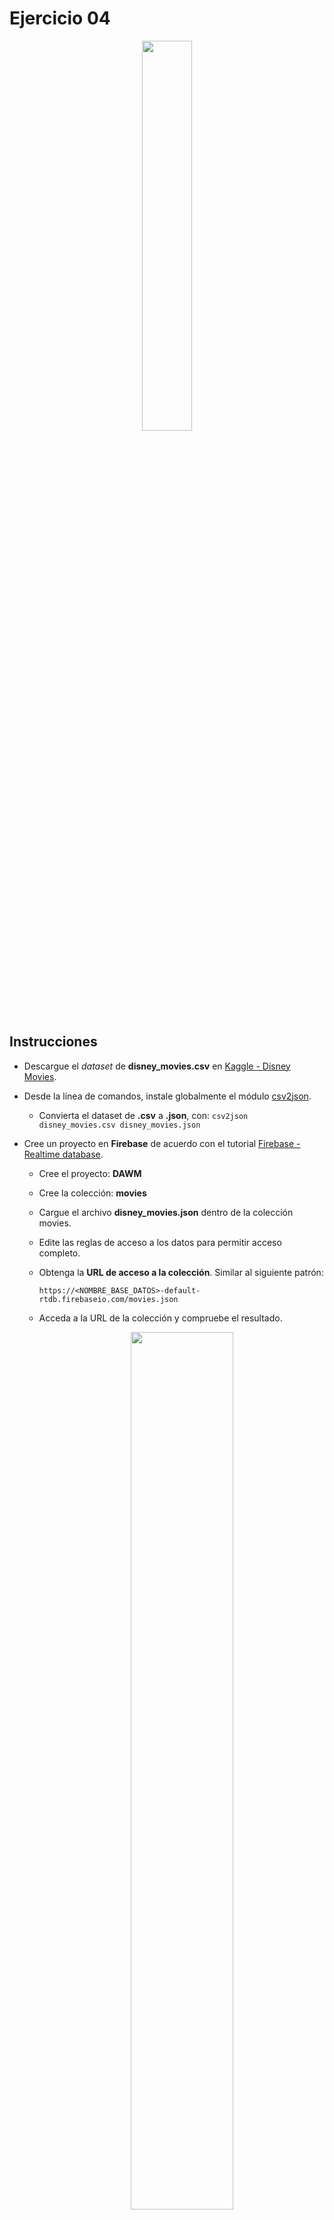 # Ejercicio 04

<p align="center">  
  <img width="40%" src="imagenes/ejercicio04.png">
</p>

## Instrucciones

* Descargue el _dataset_ de **disney_movies.csv** en [Kaggle - Disney Movies](https://www.kaggle.com/datasets/prateekmaj21/disney-movies).
* Desde la línea de comandos, instale globalmente el módulo [csv2json](https://www.npmjs.com/package/csv2json).
  + Convierta el dataset de **.csv** a **.json**, con: `csv2json disney_movies.csv disney_movies.json`
* Cree un proyecto en **Firebase** de acuerdo con el tutorial [Firebase - Realtime database](https://dawmfiec.github.io/DAWM/tutoriales/firebase_realtime_database.html).
  + Cree el proyecto: **DAWM**
  + Cree la colección: **movies**
  + Cargue el archivo **disney_movies.json** dentro de la colección movies.
  + Edite las reglas de acceso a los datos para permitir acceso completo.
  + Obtenga la **URL de acceso a la colección**. Similar al siguiente patrón:
      
      ```
      https://<NOMBRE_BASE_DATOS>-default-rtdb.firebaseio.com/movies.json
      ```

  + Acceda a la URL de la colección y compruebe el resultado.

    <p align="center">  
      <img width="60%" src="imagenes/collection_public.png">
    </p>

* Acceda a [Postman](https://www.postman.com/).
  + Obtenga una [cuenta gratuita](https://identity.getpostman.com/signup).
  + Cree un _blank_ workspace con el nombre **DAWM**.

    <p align="center">  
      <img width="50%" src="imagenes/create_workspace.png" style="margin-right: 5%;">
      <img width="45%" src="imagenes/workspace_dawm.png">
    </p>

  + Cree la colección **Movies** y agregue los requerimientos,
    
    <p align="center">  
      <img width="30%" src="imagenes/collection.png" style="margin-right: 5%;"> 
      <img width="22%" src="imagenes/request.png">
    </p>

    - Agregue el requerimiento _**GET-all**_ (método HTTP **GET**) que recupera toda la colección mediante la URL de acceso. Así luce respuesta del requerimiento en _Postman_.

      <p align="center">  
        <img width="40%" src="imagenes/GET-all.png">
      </p>

    - Agregue el requerimiento _**GET-byId**_ (método HTTP **GET**) que recupera el elemento **150** mediane la URL de acceso. Así luce respuesta del requerimiento en _Postman_.

      <p align="center">  
        <img width="40%" src="imagenes/GET-byId.png">
      </p>

    - Agregue el requerimiento _**POST**_ (método HTTP **POST**) para enviar datos al elemento **579.json** mediante la URL de acceso. Modifique el **Body** del requerimiento de tipo **raw**. 
      
      <p>
        <img width="40%" src="imagenes/POST.png">
        <p width="40%">
          <pre><code>
            {
              "genre": "Adventure",
              "inflation_adjusted_gross": "",
              "movie_title": "Red",
              "mpaa_rating": "PG-13",
              "release_date": "",
              "total_gross": ""
            }      
          </code></pre>
        </p>
      </p>
      
      Así luce respuesta del requerimiento en _Postman_ y la colección en firebase después del POST.

      <p align="center">  
        <img width="47%" src="imagenes/firebase_POST.png">
      </p>

    - _**PUT**_: Con el método **PUT** para enviar datos a la colección, al URL `https://nosql-63d27-default-rtdb.firebaseio.com/movies/579.json`.  Modifique el **Body** del requerimiento de tipo **raw**. 
      ```
      {
          "genre": "Adventure",
          "inflation_adjusted_gross": "1800103",
          "movie_title": "Red",
          "mpaa_rating": "PG",
          "release_date": "2022-03-11",
          "total_gross": "19501533"
      }
      ```

      Así luce respuesta del requerimiento en _Postman_ y la colección en firebase después del PUT.

      <p align="center">  
        <img width="47%" src="imagenes/PUT.png">
        <img width="47%" src="imagenes/firebase_PUT.png">
      </p>

    - _**DELETE**_: Con el método **DELETE** para enviar datos a la colección, al URL `https://nosql-63d27-default-rtdb.firebaseio.com/movies/579.json`. Envíe la petición. Así luce respuesta del requerimiento en _Postman_ y la colección en firebase después del DELETE.

      <p align="center">  
        <img width="47%" src="imagenes/DELETE.png">
        <img width="47%" src="imagenes/firebase_DELETE.png">
      </p>


## Pruebas unitarias

* Para cada requerimiento, en la sección **Tests**
  + Agregue los test _**GET-all**_ 
  ```
  pm.test("Response is ok", ()=>{
      pm.response.to.have.status(200)
  })

  var data = pm.response.json();

  pm.test('Number of mvoies returned = ' + data.length, ()=>{
      pm.expect(data.length).to.equal(579);
  })
  ```

  + Agregue los test _**GET-one**_ 
  ```
  pm.test("Response is ok", ()=>{
      pm.response.to.have.status(200)
  })

  const jsonData = pm.response.json();

  pm.test('Has data: mpaa_rating', function() {
    pm.expect(jsonData).to.have.property('mpaa_rating');
  });

  pm.test('Has total_gross value: "12349549"', function() {
    pm.expect(jsonData["total_gross"]).to.equal("12349549");
  });
  ```

  + Agregue los test _**POST**_ 
  ```
  pm.test("Response is ok", ()=>{
      pm.response.to.have.status(200)
  })

  const jsonData = pm.response.json();

  pm.test('Has data: name', function() {
    pm.expect(jsonData).to.have.property('name');
  });
  ```

  + Agregue los test _**PUT**_ 
  ```
  pm.test("Response is ok", ()=>{
      pm.response.to.have.status(200)
  })

  const jsonData = pm.response.json();

  pm.test('Has data: total_gross', function() {
    pm.expect(jsonData).to.have.property('total_gross');
  });

  pm.test('Has data: inflation_adjusted_gross', function() {
    pm.expect(jsonData).to.have.property('inflation_adjusted_gross');
  });
  ```

  + Agregue los test _**DELETE**_ 
  ```
  pm.test("Response is ok", ()=>{
      pm.response.to.have.status(200)
  })

  const jsonData = pm.response.json();

  pm.test('Response is null', function() {
    pm.expect(jsonData).to.eql(null)
  });
  ```

* Programe la ejecución de la colección, con:

  <p align="center">  
    <img width="47%" src="imagenes/run_collection.png">
    <img width="47%" src="imagenes/runner.png">
  </p>

* Los resultados posibles a las pruebas unitarias pueden ser:
  <p align="center">  
    <img src="imagenes/tests.png">
  </p>





## Referencias 

* Building requests Postman Learning Center. (2022). Retrieved 16 August 2022, from https://learning.postman.com/docs/sending-requests/requests/
* Receiving responses Postman Learning Center. (2022). Retrieved 16 August 2022, from https://learning.postman.com/docs/sending-requests/responses/
* Grouping requests in collections Postman Learning Center. (2022). Retrieved 16 August 2022, from https://learning.postman.com/docs/sending-requests/intro-to-collections/
* Using variables Postman Learning Center. (2022). Retrieved 16 August 2022, from https://learning.postman.com/docs/sending-requests/variables/
* Firebase Database REST API. (2022). Retrieved 16 August 2022, from https://firebase.google.com/docs/reference/rest/database